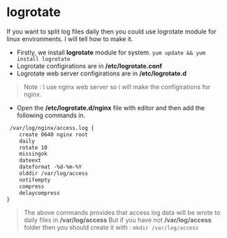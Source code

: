 # logrotate
If you want to split log files daily then you could use logrotate module for linux environments. I will tell how to make it.

- Firstly, we install **logrotate** module for system.
```yum update && yum install logrotate```
- Logrotate configirations are in **/etc/logrotate.conf**
- Logrotate web server configirations are in **/etc/logrotate.d**
> Note : I use nginx web server so i will make the configirations for nginx.
- Open the **/etc/logrotate.d/nginx** file with editor and then add the following commands in.
```html
 /var/log/nginx/access.log {
    create 0640 nginx root
    daily
    rotate 10
    missingok
    dateext
    dateformat -%d-%m-%Y
    olddir /var/log/access
    notifempty
    compress
    delaycompress
}
```
> The above commands provides that access log data will be wrote to daily files in **/var/log/access**
But if you have not **/var/log/access** folder then you should create it with : ``mkdir /var/log/access``
